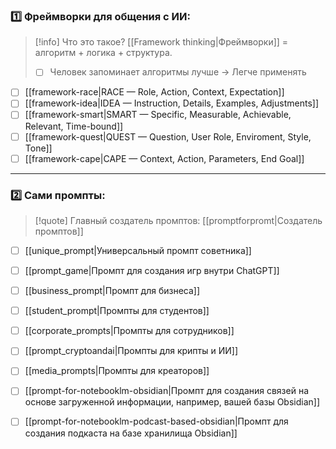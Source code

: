 ### 1️⃣ Фреймворки для общения с ИИ:

>[!info] Что это такое?
> [[Framework thinking|Фреймворки]] = алгоритм + логика + структура.
>- [ ] Человек запоминает алгоритмы лучше -> Легче применять

- [ ] [[framework-race|RACE — Role, Action, Context, Expectation]]
- [ ] [[framework-idea|IDEA — Instruction, Details, Examples, Adjustments]]
- [ ] [[framework-smart|SMART — Specific, Measurable, Achievable, Relevant, Time-bound]]
- [ ] [[framework-quest|QUEST — Question, User Role, Enviroment, Style, Tone]]
- [ ] [[framework-cape|CAPE — Context, Action, Parameters, End Goal]]

---

### 2️⃣ Сами промпты:

 >[!quote] Главный создатель промптов:
 >[[promptforpromt|Создатель промптов]]


- [ ] [[unique_prompt|Универсальный промпт советника]]
- [ ] [[prompt_game|Промпт для создания игр внутри ChatGPT]]

- [ ] [[business_prompt|Промпт для бизнеса]]
- [ ] [[student_prompt|Промпты для студентов]]
- [ ] [[corporate_prompts|Промпты для сотрудников]]
- [ ] [[prompt_cryptoandai|Промпты для крипты и ИИ]]
- [ ] [[media_prompts|Промпты для креаторов]]
- [ ] [[prompt-for-notebooklm-obsidian|Промпт для создания связей на основе загруженной информации, например, вашей базы Obsidian]]
- [ ] [[prompt-for-notebooklm-podcast-based-obsidian|Промпт для создания подкаста на базе хранилища Obsidian]]




